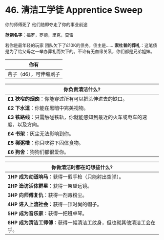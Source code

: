 # 46. 清洁工学徒 Apprentice Sweep
你的师傅死了
他们随即夺走了你的事业前途

**范例名字**：福罗，罗德，里克，莫雷

若你是最年轻的玩家
团队欠下了£10K的债务，债主是……
**索杜普的葬礼**：这笔债是为了给父母之一举办葬礼而欠下的。不论有无血缘关系，你们都是兄弟姐妹。

| 你有                 |
| ------------------------ |
| 凿子（d6），可伸缩刷子 |

| 你负责清洁什么?                 |
| ------------------------ |
| **£1** **狭窄的烟囱**：你能穿过所有可以把头伸进去的缺口。 |
| **£2** **下水道**：你能在黑暗中完美视物。         |
| **£3** **铁路线**：只需触碰铁轨，你就能感知到最近的火车或电车的速度，以及方向。         |
| **£4** **书架**：灰尘无法影响到你。         |
| **£5** **稀粥槽**：你只吃得下固体食物。   |
| **£6** **狗舍**：狗狗们都很爱你。   |

| 你做清洁时都在幻想些什么?               |
| ------------------------ |
| **1HP** **成为劫道响马**：获得一假手枪（只能射出空弹）。 |
| **2HP** **造访活体群星**：获得一架望远镜。        |
| **3HP** **向师傅复仇**：获得一剂毒粉尘。        |
| **4HP** **进入上流社会**：获得一顶时尚的帽子。         |
| **5HP** **成为音乐家**：获得一把班卓琴。   |
| **6HP** **成为清洁工师傅**：获得一幅清洁工纹身，但也就其他清洁工会在乎。|
